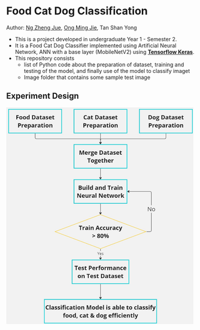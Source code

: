 # Food Cat Dog Classification
Author: [Ng Zheng Jue](https://github.com/xinjue37), [Ong Ming Jie](https://github.com/ethanong98), Tan Shan Yong

* This is a project developed in undergraduate Year 1 - Semester 2. 
* It is a Food Cat Dog Classifier implemented using Artificial Neural Network, ANN with a base layer (MobileNetV2) using **[Tensorflow Keras](https://www.tensorflow.org/guide/keras)**.
* This repository consists
  - list of Python code about the preparation of dataset, training and testing of the model, and finally use of the model to classify imaget
  - Image folder that contains some sample test image

## Experiment Design
<img src="Experiment_design.jpg" width="500" style="text-align:center">
